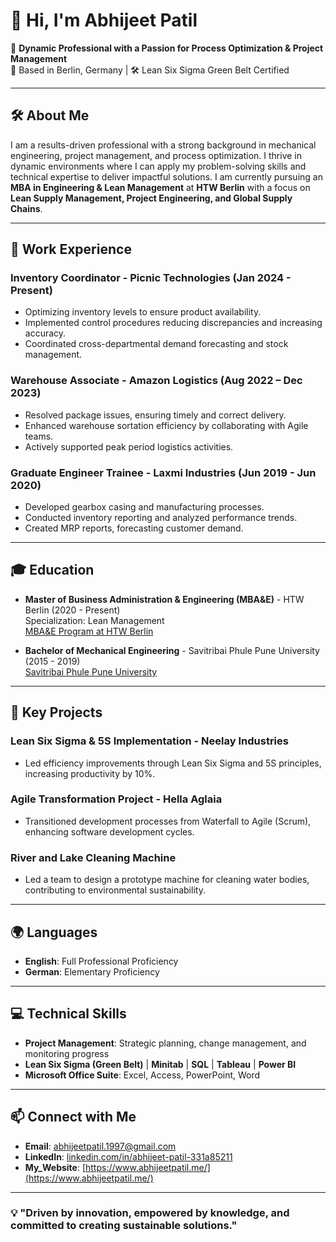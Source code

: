 # 👋 Hi, I'm Abhijeet Patil

🎯 **Dynamic Professional with a Passion for Process Optimization & Project Management**  
🚀 Based in Berlin, Germany | 🛠️ Lean Six Sigma Green Belt Certified

---

## 🛠️ **About Me**  

I am a results-driven professional with a strong background in mechanical engineering, project management, and process optimization. I thrive in dynamic environments where I can apply my problem-solving skills and technical expertise to deliver impactful solutions. I am currently pursuing an **MBA in Engineering & Lean Management** at **HTW Berlin** with a focus on **Lean Supply Management, Project Engineering, and Global Supply Chains**.

---

## 💼 **Work Experience**  

### **Inventory Coordinator** - Picnic Technologies (Jan 2024 - Present)  
- Optimizing inventory levels to ensure product availability.  
- Implemented control procedures reducing discrepancies and increasing accuracy.  
- Coordinated cross-departmental demand forecasting and stock management.

### **Warehouse Associate** - Amazon Logistics (Aug 2022 – Dec 2023)  
- Resolved package issues, ensuring timely and correct delivery.  
- Enhanced warehouse sortation efficiency by collaborating with Agile teams.  
- Actively supported peak period logistics activities.

### **Graduate Engineer Trainee** - Laxmi Industries (Jun 2019 - Jun 2020)  
- Developed gearbox casing and manufacturing processes.  
- Conducted inventory reporting and analyzed performance trends.  
- Created MRP reports, forecasting customer demand.

---

## 🎓 **Education**  

- **Master of Business Administration & Engineering (MBA&E)** - HTW Berlin (2020 - Present)  
  Specialization: Lean Management  
  [MBA&E Program at HTW Berlin](https://mbae.htw-berlin.de/)  

- **Bachelor of Mechanical Engineering** - Savitribai Phule Pune University (2015 - 2019)  
  [Savitribai Phule Pune University](http://www.unipune.ac.in/)

---

## 🚀 **Key Projects**  

### **Lean Six Sigma & 5S Implementation** - Neelay Industries  
- Led efficiency improvements through Lean Six Sigma and 5S principles, increasing productivity by 10%.  

### **Agile Transformation Project** - Hella Aglaia  
- Transitioned development processes from Waterfall to Agile (Scrum), enhancing software development cycles.  

### **River and Lake Cleaning Machine**  
- Led a team to design a prototype machine for cleaning water bodies, contributing to environmental sustainability.

---

## 🌍 **Languages**  
- **English**: Full Professional Proficiency  
- **German**: Elementary Proficiency  

---

## 💻 **Technical Skills**  
- **Project Management**: Strategic planning, change management, and monitoring progress  
- **Lean Six Sigma (Green Belt)** | **Minitab** | **SQL** | **Tableau** | **Power BI**  
- **Microsoft Office Suite**: Excel, Access, PowerPoint, Word  

---

## 📫 **Connect with Me**  
- **Email**: [abhijeetpatil.1997@gmail.com](mailto:abhijeetpatil.1997@gmail.com)  
- **LinkedIn**: [linkedin.com/in/abhijeet-patil-331a85211](https://www.linkedin.com/in/abhijeet-patil-331a85211/)
- **My_Website**: [https://www.abhijeetpatil.me/](https://www.abhijeetpatil.me/)

---

### 💡 "Driven by innovation, empowered by knowledge, and committed to creating sustainable solutions."
